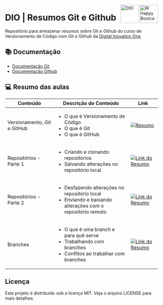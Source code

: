 <img align="right" src="https://hermes.dio.me/companies/4724e683-192a-405e-9fcc-bae6781ab706.png" alt="RI Happy Bootcamp" height="60"> <img align="right" src="https://hermes.dio.me/assets/dio-black.svg" alt="DIO" width="60" height="60"> 
# DIO | Resumos Git e Github

Repositório para armazenar resumos sobre Git e Github do curso de Versionamento de Código com Git e Github da [Digital Inovation One](https://web.dio.me/)

## 📚 Documentação
- [Documentação Git](https://git-scm.com/doc)
- [Documentação Github](https://docs.github.com/)



## 💻 Resumo das aulas
| Conteúdo    | Descrição do Conteúdo     | Link |
| --------------|-----|-----|
| Versionamento, Git e GitHub 	|  <ul><li>O que é Versionamento de Código</li><li>O que é Git</li><li>O que é GitHub</li> 	| [![Resumo](https://img.shields.io/badge/Ver%20Resumo%20-blue)](https://github.com/eduhernandes/dio-git-e-github/blob/main/resumos/1-versionamento-git-e-github.md) |
| Repositórios - Parte 1	|  <ul><li>Criando e clonando repositórios</li><li>Salvando alterações no repositório local</li>	| [![Link do Resumo](https://img.shields.io/badge/Ver%20Resumo%20-blue)](https://github.com/eduhernandes/dio-git-e-github/blob/main/resumos/2-repositorios-parte1.md)|
| Repositórios - Parte 2	|  <ul><li>Desfazendo alterações no repositório local</li><li>Enviando e baixando alterações com o repositório remoto</li>	| [![Link do Resumo](https://img.shields.io/badge/Ver%20Resumo%20-blue)](https://github.com/eduhernandes/dio-git-e-github/blob/main/resumos/3-repositorios-parte2.md) |
| Branches	|  <ul><li>O que é uma branch e para quê serve</li><li>Trabalhando com branches</li><li>Conflitos ao trabalhar com branches</li>	|[![Link do Resumo](https://img.shields.io/badge/Ver%20Resumo%20-blue)](https://github.com/eduhernandes/dio-git-e-github/blob/main/resumos/4-branches.md) |

## Licença
Este projeto é distribuído sob a licença MIT. Veja o arquivo LICENSE para mais detalhes.
